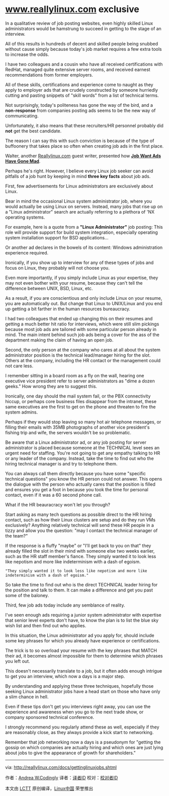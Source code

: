 www.reallylinux.com exclusive
======

In a qualitative review of job posting websites, even highly skilled Linux administrators would be hamstrung to succeed in getting to the stage of an interview.

All of this results in hundreds of decent and skilled people being snubbed without cause simply because today's job market requires a few extra tools to increase the odds.

I have two colleagues and a cousin who have all received certifications with RedHat, managed quite extensive server rooms, and received earnest recommendations from former employers.

All of these skills, certifications and experience come to naught as they apply to employer ads that are crudely constructed by someone hurriedly cutting and pasting snippets of "skill words" from a list of technical terms.

Not surprisingly, today's politeness has gone the way of the bird, and a **non-response** from companies posting ads seems to be the new way of communicating.

Unfortunately, it also means that these recruiters/HR personnel probably did **not** get the best candidate.

The reason I can say this with such conviction is because of the type of buffoonery that takes place so often when creating job ads in the first place.

Walter, another [Reallylinux.com][3] guest writer, presented how [**Job Want Ads Have Gone Mad**][4].

Perhaps he's right. However, I believe every Linux job seeker can avoid pitfalls of a job hunt by keeping in mind **three key facts** about job ads.

First, few advertisements for Linux administrators are exclusively about Linux.

Bear in mind the occasional Linux system administrator job, where you would actually be using Linux on servers. Instead, many jobs that rise up on a "Linux administrator" search are actually referring to a plethora of 'NX operating systems.

For example, here is a quote from a **"Linux Administrator"** job posting:
This role will provide support for build system integration, especially operating system installation support for BSD applications...

Or another ad declares in the bowels of its content:
Windows administration experience required.

Ironically, if you show up to interview for any of these types of jobs and focus on Linux, they probably will not choose you.

Even more importantly, if you simply include Linux as your expertise, they may not even bother with your resume, because they can't tell the difference between UNIX, BSD, Linux, etc.

As a result, if you are conscientious and only include Linux on your resume, you are automatically out. But change that Linux to UNIX/Linux and you end up getting a bit farther in the human resources bureaucracy.

I had two colleagues that ended up changing this on their resumes and getting a much better hit ratio for interviews, which were still slim pickings because most job ads are tailored with some particular person already in mind. The main intent behind such job ads being a cover for the ass of the department making the claim of having an open job.

Second, the only person at the company who cares at all about the system administrator position is the technical lead/manager hiring for the slot. Others at the company, including the HR contact or the management could not care less.

I remember sitting in a board room as a fly on the wall, hearing one executive vice president refer to server administrators as "dime a dozen geeks." How wrong they are to suggest this.

Ironically, one day should the mail system fail, or the PBX connectivity hiccup, or perhaps core business files disappear from the intranet, these same executives are the first to get on the phone and threaten to fire the system admins.

Perhaps if they would stop leaving so many hot air telephone messages, or filling their emails with 35MB photographs of another vice president's fishing trip and wife, the servers wouldn't be so problematic.

Be aware that a Linux administrator ad, or any job posting for server administrator is placed because someone at the TECHNICAL level sees an urgent need for staffing. You're not going to get any empathy talking to HR or any leader of the company. Instead, take the time to find out who the hiring technical manager is and try to telephone them.

You can always call them directly because you have some "specific technical questions" you know the HR person could not answer. This opens the dialogue with the person who actually cares that the position is filled and ensures you get a foot in because you took the time for personal contact, even if it was a 60 second phone call.

What if the HR beauracracy won't let you through?

Start asking as many tech questions as possible direct to the HR hiring contact, such as how their Linux clusters are setup and do they run VMs exclusively? Anything relatively technical will send these HR people in a tizzy and allow you the question: "may I contact the technical manager of the team?"

If the response is a fluffy "maybe" or "I'll get back to you on that" they already filled the slot in their mind with someone else two weeks earlier, such as the HR staff member's fiance. They simply wanted it to look less like nepotism and more like indeterminism with a dash of egoism.

```
"They simply wanted it to look less like nepotism and more like indeterminism with a dash of egoism."
```

So take the time to find out who is the direct TECHNICAL leader hiring for the position and talk to them. It can make a difference and get you past some of the baloney.

Third, few job ads today include any semblance of reality.

I've seen enough ads requiring a junior system administrator with expertise that senior level experts don't have, to know the plan is to list the blue sky wish list and then find out who applies.

In this situation, the Linux administrator ad you apply for, should include some key phrases for which you already have experience or certifications.

The trick is to so overload your resume with the key phrases that MATCH their ad, it becomes almost impossible for them to determine which phrases you left out.

This doesn't necessarily translate to a job, but it often adds enough intrigue to get you an interview, which now a days is a major step.

By understanding and applying these three techniques, hopefully those seeking Linux administrator jobs have a head start on those who have only a slim chance in hell.

Even if these tips don't get you interviews right away, you can use the experience and awareness when you go to the next trade show, or company sponsored technical conference.

I strongly recommend you regularly attend these as well, especially if they are reasonably close, as they always provide a kick start to networking.

Remember that job networking now a days is a pseudonym for "getting the gossip on which companies are actually hiring and which ones are just lying about jobs to give the appearance of growth for shareholders."



--------------------------------------------------------------------------------

via: http://reallylinux.com/docs/gettinglinuxjobs.shtml

作者：[Andrea W.Codingly][a]
译者：[译者ID](https://github.com/译者ID)
校对：[校对者ID](https://github.com/校对者ID)

本文由 [LCTT](https://github.com/LCTT/TranslateProject) 原创编译，[Linux中国](https://linux.cn/) 荣誉推出

[a]:http://reallylinux.com
[1]:http://www.reallylinux.com
[2]:http://reallylinux.com/docs/linuxrecessionproof.shtml
[3]:http://reallylinux.com
[4]:http://reallylinux.com/docs/wantadsmad.shtml
